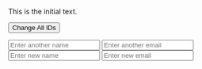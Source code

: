 <!DOCTYPE html>
<html lang="en">
<head>
  <meta charset="UTF-8">
  <meta name="viewport" content="width=device-width, initial-scale=1.0">
  <title>Change Web Element Example</title>
</head>
<body>

  <p id="elementToChange">This is the initial text.</p>

  <!-- Placeholder text input for entering a new name -->

  <!-- Button to change all IDs -->
  <button id="abipotta" onclick="changeAllIds()">Change All IDs</button>
    <!-- Placeholder text input for entering a new name -->

  <!-- Additional placeholders at the bottom of the page -->
  <input type="text" placeholder="Enter another name" id="anotherNameInput">
  <input type="email" placeholder="Enter another email" id="anotherEmailInput">
  <input type="text" placeholder="Enter new name" id="neo">

  <!-- Placeholder text input for entering a new email -->
  <input type="email" placeholder="Enter new email" id="werd">



  <script>
    // Function to be executed when the "Change All IDs" button is clicked
    function changeAllIds() {
      // Array of predefined patterns for all IDs
      var allPatterns = ['name', 'email'];

      // Iterate over all patterns and change the corresponding IDs
      allPatterns.forEach(function(pattern) {
        // Get the input element by its ID
        var inputElement = document.getElementById('enter' + pattern.charAt(0).toUpperCase() + pattern.slice(1) + 'Input');

        // Change the ID of the input
        inputElement.id = pattern + 'NewInput';
      });

      // Display a message indicating that all IDs have been changed
      alert('All input IDs have been changed.');
    }
  </script>

</body>
</html>
